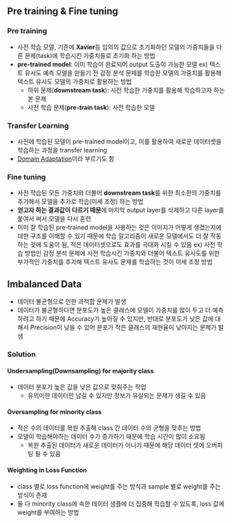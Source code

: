 

## Pre training & Fine tuning
### Pre training
- 사전 학습 모델, 기존에 **Xavier**등 임의의 값으로 초기화하던 모델의 가중치들을 다른 문제(task)에 학습시킨 가중치들로 초기화 하는 방법
- **pre-trained model**: 이미 학습이 완료되어 output 도출이 가능한 모델
	ex) 텍스트 유사도 예측 모델을 만들기 전 감정 분석 문제를 학습한 모델의 가중치를 활용해 텍스트 유사도 모델의 가중치로 활용하는 방법
	- 하위 문제(**downstream task**): 사전 학습한 가중치를 활용해 학습하고자 하는 본 문제
	- 사전 학습 문제(**pre-train task**): 사전 학습한 모델

### Transfer Learning
- 사전에 학습된 모델이 pre-trained model이고, 이를 활용하여 새로운 데이터셋을 학습하는 과정을 transfer learning
- [Domain Adaptation](Domain%20Adaptation.md)이라 부르기도 함

### Fine tuning
- 사전 학습된 모든 가중치와 더불어 **downstream task**를 위한 최소한의 가중치를 추가해서 모델을 추가로 학습(미세 조정) 하는 방법
- **얻고자 하는 결과값이 다르기 때문**에 마지막 output layer를 삭제하고 다른 layer를 붙여서 써서 모델을 다시 훈련
- 이미 잘 학습된 pre-trained model을 사용하는 것은 이미지가 어떻게 생겼는지에 대한 구조를 이해할 수 있기 때문에 학습 알고리즘이 새로운 모델에서도 더 잘 작동하는 것에 도움이 됨, 적은 데이터셋으로도 효과를 극대화 시킬 수 있음
	ex) 사전 학습 방법인 감정 분석 문제에 사전 학습시킨 가중치와 더불어 텍스트 유사도를 위한 부가적인 가중치를 추가해 텍스트 유사도 문제를 학습하는 것이 미세 조정 방법





## Imbalanced Data

- 데이터 불균형으로 인한 과적합 문제가 발생
- 데이터가 불균형하다면 분포도가 높은 클래스에 모델이 가중치를 많이 두고 더 예측하려고 하기 때문에 Accuracy가 높아질 수 있지만, 반대로 분포도가 낮은 값에 대해서 Precision이 낮을 수 있어 분포가 작은 클래스의 재현율이 낮아지는 문제가 발생

### Solution
#### Undersampling(Downsampling) for majority class
- 데이터 분포가 높은 값을 낮은 값으로 맞춰주는 작업
	- 유의미한 데이터만 남길 수 있지만 정보가 유실되는 문제가 생길 수 있음

#### Oversampling for minority class
- 적은 수의 데이터를 복원 추출해 class 간 데이터 수의 군형을 맞추는 방법
- 모델이 학습해야하는 데이터 수가 증가하기 때문에 학습 시간이 많이 소요됨
	- 복원 추출된 데이터가 새로운 데이터가 아니기 때문에 해당 데이터 셋에 오버피팅 될 수 있음

#### Weighting in Loss Function
- class 별로 loss function에 weight를 주는 방식과 sample 별로 weight를 주는 방식이 존재
- 둘 다 minority class에 속한 데이터 샘플에 더 집중해 학습할 수 있도록, loss 값에 weight를 부여하는 방법


